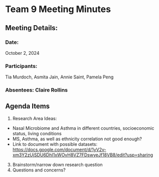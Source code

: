 # Team 9 Meeting Minutes 
## Meeting Details:
### Date: 
October 2, 2024
### Participants: 
Tia Murdoch, Asmita Jain, Annie Saint, Pamela Peng
### Absentees: Claire Rollins

## Agenda Items
1. Research Area Ideas:
  - Nasal Microbiome and Asthma in different countries, socioeconomic status, living conditions
   - MS, Asthma, as well as ethnicity correlation not good enough?
   - Link to document with possible datasets: https://docs.google.com/document/d/1yV2v-xm3Y2zUjSDU6DhI1xWOvH8VZ7FDswyeJf18VB8/edit?usp=sharing
3. Brainstorm/narrow down research question
4. Questions and concerns?

